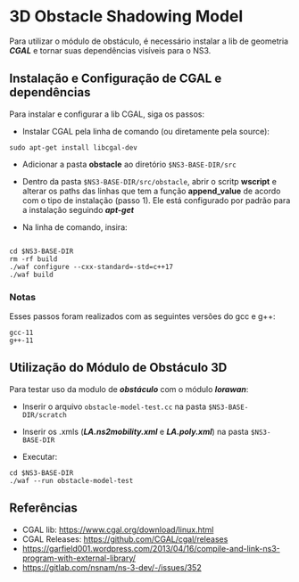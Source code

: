 # 3D Obstacle Shadowing Model

Para utilizar o módulo de obstáculo, é necessário instalar a lib de geometria ***CGAL*** e tornar suas dependências visíveis para o NS3. 

## Instalação e Configuração de CGAL e dependências

Para instalar e configurar a lib CGAL, siga os passos:

- Instalar CGAL pela linha de comando (ou diretamente pela source):
```shell
sudo apt-get install libcgal-dev
```

- Adicionar a pasta **obstacle** ao diretório ```$NS3-BASE-DIR/src```

- Dentro da pasta ```$NS3-BASE-DIR/src/obstacle```, abrir o scritp **wscript** e alterar os paths das linhas que tem a função **append_value** de acordo com o tipo de instalação (passo 1). Ele está configurado por padrão para a instalação seguindo ***apt-get***

- Na linha de comando, insira:
```shell

cd $NS3-BASE-DIR
rm -rf build
./waf configure --cxx-standard=-std=c++17
./waf build
```

### Notas
Esses passos foram realizados com as seguintes versões do gcc e g++: 
```shell
gcc-11
g++-11
```


## Utilização do Módulo de Obstáculo 3D

Para testar uso da modulo de ***obstáculo*** com o módulo ***lorawan***:

- Inserir o arquivo ```obstacle-model-test.cc``` na pasta ```$NS3-BASE-DIR/scratch```

- Inserir os .xmls (***LA.ns2mobility.xml*** e ***LA.poly.xml***) na pasta ```$NS3-BASE-DIR```

- Executar:
```shell
cd $NS3-BASE-DIR
./waf --run obstacle-model-test
```

## Referências
- CGAL lib: https://www.cgal.org/download/linux.html
- CGAL Releases: https://github.com/CGAL/cgal/releases
- https://garfield001.wordpress.com/2013/04/16/compile-and-link-ns3-program-with-external-library/
- https://gitlab.com/nsnam/ns-3-dev/-/issues/352